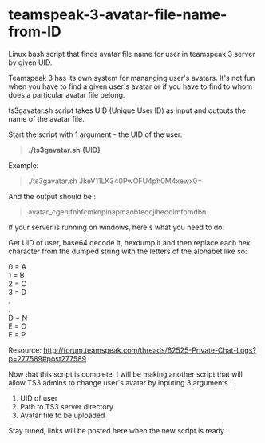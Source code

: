 # teamspeak-3-avatar-file-name-from-ID
Linux bash script that finds avatar file name for user in teamspeak 3 server by given UID.

Teamspeak 3 has its own system for mananging user's avatars. It's not fun when you have to find a given user's avatar or if you have to find to whom does a particular avatar file belong.

ts3gavatar.sh script takes UID (Unique User ID) as input and outputs the name of the avatar file.

Start the script with 1 argument - the UID of the user.


<blockquote><B>./ts3gavatar.sh {UID}</B></blockquote>


Example:

<blockquote>

./ts3gavatar.sh JkeV11LK340PwOFU4ph0M4xewx0=

</blockquote>

And the output should be :

<blockquote>avatar_cgehjfnhfcmknpinapmaobfeocjiheddimfomdbn</blockquote>

If your server is running on windows, here's what you need to do:

Get UID of user, base64 decode it, hexdump it and then replace each hex character from the dumped string with the letters of the alphabet like so:

0 = A <br>
1 = B <br>
2 = C <br>
3 = D <br>
. <br>
. <br>
D = N <br>
E = O <br>
F = P <br>


Resource: http://forum.teamspeak.com/threads/62525-Private-Chat-Logs?p=277589#post277589


Now that this script is complete, I will be making another script that will allow TS3 admins to change user's avatar by inputing 3 arguments :

1. UID of user
2. Path to TS3 server directory
3. Avatar file to be uploaded

Stay tuned, links will be posted here when the new script is ready.
